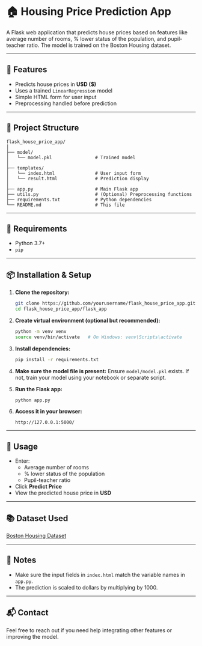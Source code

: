 # 🏠 Housing Price Prediction App

A Flask web application that predicts house prices based on features like average number of rooms, % lower status of the population, and pupil-teacher ratio. The model is trained on the Boston Housing dataset.

---

## 🚀 Features

- Predicts house prices in **USD ($)**
- Uses a trained `LinearRegression` model
- Simple HTML form for user input
- Preprocessing handled before prediction

---

## 📁 Project Structure

```
flask_house_price_app/
│
├── model/
│   └── model.pkl                # Trained model
│
├── templates/
│   └── index.html               # User input form
│   └── result.html              # Prediction display
│
├── app.py                       # Main Flask app
├── utils.py                     # (Optional) Preprocessing functions
├── requirements.txt             # Python dependencies
└── README.md                    # This file
```

---

## 🧰 Requirements

- Python 3.7+
- `pip`

---

## 📦 Installation & Setup

1. **Clone the repository:**
   ```bash
   git clone https://github.com/yourusername/flask_house_price_app.git
   cd flask_house_price_app/flask_app
   ```

2. **Create virtual environment (optional but recommended):**
   ```bash
   python -m venv venv
   source venv/bin/activate   # On Windows: venv\Scripts\activate
   ```

3. **Install dependencies:**
   ```bash
   pip install -r requirements.txt
   ```

4. **Make sure the model file is present:**
   Ensure `model/model.pkl` exists. If not, train your model using your notebook or separate script.

5. **Run the Flask app:**
   ```bash
   python app.py
   ```

6. **Access it in your browser:**
   ```
   http://127.0.0.1:5000/
   ```

---

## 📝 Usage

- Enter:
  - Average number of rooms
  - % lower status of the population
  - Pupil-teacher ratio
- Click **Predict Price**
- View the predicted house price in **USD**

---

## 📚 Dataset Used

[Boston Housing Dataset](https://www.kaggle.com/datasets/schirmerchad/bostonhoustingmlnd)

---

## 📌 Notes

- Make sure the input fields in `index.html` match the variable names in `app.py`.
- The prediction is scaled to dollars by multiplying by 1000.

---

## 📬 Contact

Feel free to reach out if you need help integrating other features or improving the model.